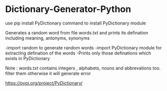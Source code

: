 # Dictionary-Generator-Python

use pip install PyDictionary command to install PyDictionary module

Generates a random word from file words.txt and prints its defination including meaning, antonyms, synonyms

-import random to generate random words
-import PyDictionary module for extracting defination of the words
-Prints only those definations which exists in PyDictionary

Note : words.txt contains integers , alphabets, nouns and abbrevations too. filter them otherwise it will generate error

https://pypi.org/project/PyDictionary/
